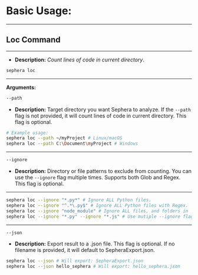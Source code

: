 # Basic Usage:
---
## Loc Command
---
- **Description:** *Count lines of code in current directory*.
```bash
sephera loc
```
---
**Arguments:**
```bash
--path
```
- **Description:** Target directory you want Sephera to analyze. If the `--path` flag is not provided, it will count lines of code in current directory. This flag is optional.
```bash
# Example usage:
sephera loc --path ~/myProject # Linux/macOS
sephera loc --path C:\Document\myProject # Windows
```
---
```bash
--ignore
```
- **Description:** Directory or file patterns to exclude from counting. You can use the `--ignore` flag multiple times. Supports both Glob and Regex. This flag is optional.

---
```bash
sephera loc --ignore "*.py*" # Ignore ALL Python files.
sephera loc --ignore "^.*\.py$" # Ignore ALL Python files with Regex.
sephera loc --ignore "node_module" # Ignore ALL files, and folders in `node_modules`
sephera loc --ignore "*.py" --ignore "*.js" # Use mutiple --ignore flags.
```
---
```bash
--json
```
- **Description:** Export result to a .json file. This flag is optional. If no filename is provided, it will default to SepheraExport.json.
```bash
sephera loc --json # Will export: SepheraExport.json
sephera loc --json hello_sephera # Will export: hello_sephera.json
```
